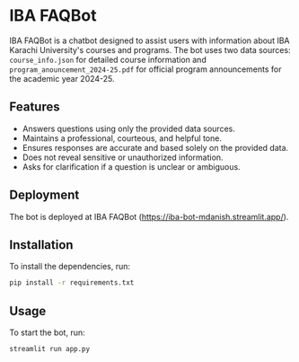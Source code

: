 # IBA FAQBot

IBA FAQBot is a chatbot designed to assist users with information about IBA Karachi University's courses and programs. The bot uses two data sources: `course_info.json` for detailed course information and `program_anouncement_2024-25.pdf` for official program announcements for the academic year 2024-25.

## Features

- Answers questions using only the provided data sources.
- Maintains a professional, courteous, and helpful tone.
- Ensures responses are accurate and based solely on the provided data.
- Does not reveal sensitive or unauthorized information.
- Asks for clarification if a question is unclear or ambiguous.
## Deployment

The bot is deployed at IBA FAQBot (https://iba-bot-mdanish.streamlit.app/).

## Installation

To install the dependencies, run:

```bash
pip install -r requirements.txt
```

## Usage

To start the bot, run:

```bash
streamlit run app.py
```
